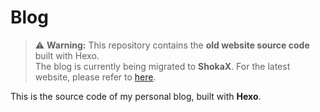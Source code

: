 # Blog

> ⚠️ **Warning:** This repository contains the **old website source code** built with Hexo.  
> The blog is currently being migrated to **ShokaX**. For the latest website, please refer to [here](flwolfy.github.io).

This is the source code of my personal blog, built with **Hexo**.
